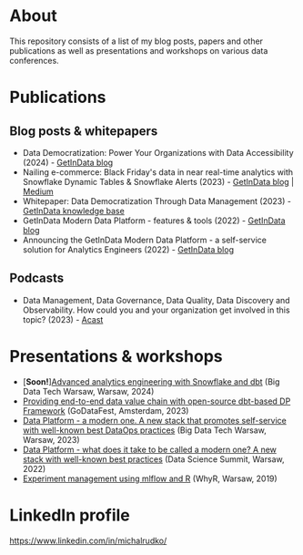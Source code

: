 # About

This repository consists of a list of my blog posts, papers and other publications as well as presentations and workshops on various data conferences.

# Publications

## Blog posts & whitepapers
* Data Democratization: Power Your Organizations with Data Accessibility (2024) - [GetInData blog](https://getindata.com/blog/data-democratization-power-organizations-data-accessibility/)  
* Nailing e-commerce: Black Friday's data in near real-time analytics with Snowflake Dynamic Tables & Snowflake Alerts (2023) -
[GetInData blog](https://getindata.com/blog/nailing-e-commerce-black-friday-data-real-time-analytics-snowflake-dynamic-tables-snowflake-alerts/)
| [Medium](https://medium.com/getindata-blog/nailing-e-commerce-black-fridays-data-in-near-real-time-analytics-with-snowflake-dynamic-tables-f7db85b2c6bc)
* Whitepaper: Data Democratization Through Data Management (2023) - [GetInData knowledge base](https://ebook.getindata.com/data-democratization-data-management)
* GetInData Modern Data Platform - features & tools (2022) - [GetInData blog](https://getindata.com/blog/getindata-modern-data-platform-features-tools/) 
* Announcing the GetInData Modern Data Platform - a self-service solution for Analytics Engineers (2022) - [GetInData blog](https://getindata.com/blog/announcing-getindata-modern-data-platform-self-service-solution-analytics-engineers/) 

## Podcasts
* Data Management, Data Governance, Data Quality, Data Discovery and Observability. How could you and your organization get involved in this topic? (2023) - [Acast](https://shows.acast.com/624cc6e4a259030012cf5c87/episodes/65509b24fd344d0013548d65?) 

# Presentations & workshops
* [**Soon!**][Advanced analytics engineering with Snowflake and dbt](https://bigdatatechwarsaw.eu/advanced-analytics-engineering/) (Big Data Tech Warsaw, Warsaw, 2024)
* [Providing end-to-end data value chain with open-source dbt-based DP Framework](https://godatafest.com/broadcasts/providing-end-to-end-data-value-chain-open-source-dbt-based-dp-framework/) (GoDataFest, Amsterdam, 2023)
* [Data Platform - a modern one. A new stack that promotes self-service with well-known best DataOps practices](https://bigdatatechwarsaw.eu/agenda-2023/) (Big Data Tech Warsaw, Warsaw, 2023)
* [Data Platform - what does it take to be called a modern one? A new stack with well-known best practices](https://dssconf.pl/en/#agenda-section) (Data Science Summit, Warsaw, 2022)
* [Experiment management using mlflow and R](https://github.com/WhyR2019/presentations) (WhyR, Warsaw, 2019)


# LinkedIn profile
https://www.linkedin.com/in/michalrudko/
